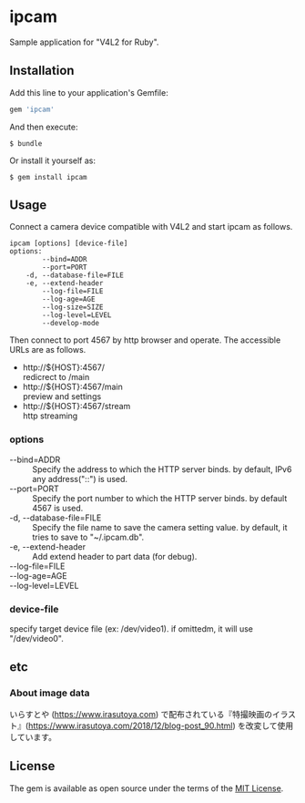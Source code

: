 # ipcam
Sample application for "V4L2 for Ruby".

## Installation

Add this line to your application's Gemfile:

```ruby
gem 'ipcam'
```

And then execute:

    $ bundle

Or install it yourself as:

    $ gem install ipcam

## Usage
Connect a camera device compatible with V4L2 and start ipcam as follows.
```
ipcam [options] [device-file]
options:
        --bind=ADDR
        --port=PORT
    -d, --database-file=FILE
    -e, --extend-header
        --log-file=FILE
        --log-age=AGE
        --log-size=SIZE
        --log-level=LEVEL
        --develop-mode
```
Then connect to port 4567 by http browser and operate. The accessible URLs are as follows.

* http://${HOST}:4567/<br>redicrect to /main
* http://${HOST}:4567/main<br>preview and settings
* http://${HOST}:4567/stream<br>http streaming

### options
<dl>
  <dt>--bind=ADDR</dt>
  <dd>Specify the address to which the HTTP server binds. by default, IPv6 any address("::") is used.</dd>

  <dt>--port=PORT</dt>
  <dd>Specify the port number to which the HTTP server binds. by default 4567 is used.</dd>

  <dt>-d, --database-file=FILE</dt>
  <dd>Specify the file name to save the camera setting value. by default, it tries to save to "~/.ipcam.db".</dd>

  <dt>-e, --extend-header</dt>
  <dd>Add extend header to part data (for debug).</dd>

  <dt>--log-file=FILE</dt>
  <dd></dd>

  <dt>--log-age=AGE</dt>
  <dd></dd>

  <dt>--log-level=LEVEL</dt>
  <dd></dd>
</dl>

### device-file
specify target device file (ex: /dev/video1). if omittedm,  it will use "/dev/video0".

## etc
### About image data
いらすとや (https://www.irasutoya.com) で配布されている『特撮映画のイラスト』(https://www.irasutoya.com/2018/12/blog-post_90.html) を改変して使用しています。

## License
The gem is available as open source under the terms of the [MIT License](https://opensource.org/licenses/MIT).
